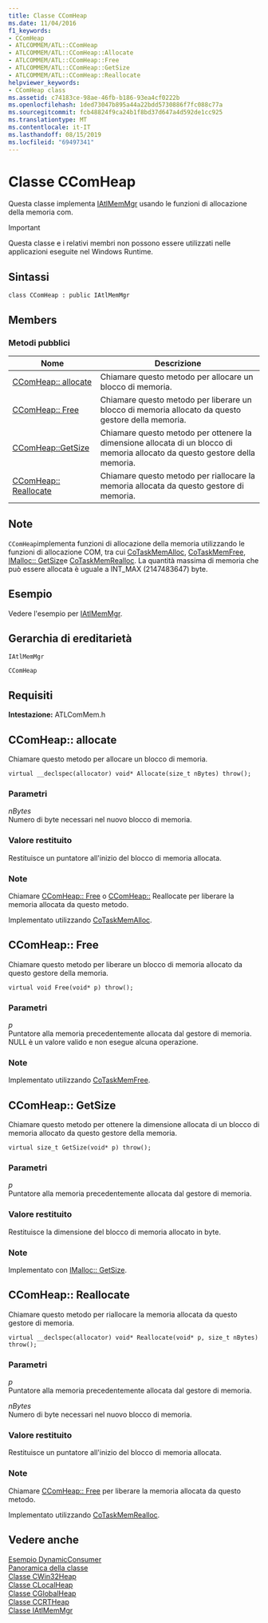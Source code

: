 ```yaml
---
title: Classe CComHeap
ms.date: 11/04/2016
f1_keywords:
- CComHeap
- ATLCOMMEM/ATL::CComHeap
- ATLCOMMEM/ATL::CComHeap::Allocate
- ATLCOMMEM/ATL::CComHeap::Free
- ATLCOMMEM/ATL::CComHeap::GetSize
- ATLCOMMEM/ATL::CComHeap::Reallocate
helpviewer_keywords:
- CComHeap class
ms.assetid: c74183ce-98ae-46fb-b186-93ea4cf0222b
ms.openlocfilehash: 1ded73047b895a44a22bdd5730886f7fc088c77a
ms.sourcegitcommit: fcb48824f9ca24b1f8bd37d647a4d592de1cc925
ms.translationtype: MT
ms.contentlocale: it-IT
ms.lasthandoff: 08/15/2019
ms.locfileid: "69497341"
---
```

# <a name="ccomheap-class"></a>Classe CComHeap

Questa classe implementa [IAtlMemMgr](../../atl/reference/iatlmemmgr-class.md) usando le funzioni di allocazione della memoria com.

> [!IMPORTANT]
>  Questa classe e i relativi membri non possono essere utilizzati nelle applicazioni eseguite nel Windows Runtime.

## <a name="syntax"></a>Sintassi

```
class CComHeap : public IAtlMemMgr
```

## <a name="members"></a>Members

### <a name="public-methods"></a>Metodi pubblici

|Nome|Descrizione|
|----------|-----------------|
|[CComHeap:: allocate](#allocate)|Chiamare questo metodo per allocare un blocco di memoria.|
|[CComHeap:: Free](#free)|Chiamare questo metodo per liberare un blocco di memoria allocato da questo gestore della memoria.|
|[CComHeap::GetSize](#getsize)|Chiamare questo metodo per ottenere la dimensione allocata di un blocco di memoria allocato da questo gestore della memoria.|
|[CComHeap:: Reallocate](#reallocate)|Chiamare questo metodo per riallocare la memoria allocata da questo gestore di memoria.|

## <a name="remarks"></a>Note

`CComHeap`implementa funzioni di allocazione della memoria utilizzando le funzioni di allocazione COM, tra cui [CoTaskMemAlloc](/windows/win32/api/combaseapi/nf-combaseapi-cotaskmemalloc), [CoTaskMemFree](/windows/win32/api/combaseapi/nf-combaseapi-cotaskmemfree), [IMalloc:: GetSize](/windows/win32/api/objidlbase/nf-objidlbase-imalloc-getsize)e [CoTaskMemRealloc](/windows/win32/api/combaseapi/nf-combaseapi-cotaskmemrealloc). La quantità massima di memoria che può essere allocata è uguale a INT_MAX (2147483647) byte.

## <a name="example"></a>Esempio

Vedere l'esempio per [IAtlMemMgr](../../atl/reference/iatlmemmgr-class.md).

## <a name="inheritance-hierarchy"></a>Gerarchia di ereditarietà

`IAtlMemMgr`

`CComHeap`

## <a name="requirements"></a>Requisiti

**Intestazione:** ATLComMem.h

##  <a name="allocate"></a>CComHeap:: allocate

Chiamare questo metodo per allocare un blocco di memoria.

```
virtual __declspec(allocator) void* Allocate(size_t nBytes) throw();
```

### <a name="parameters"></a>Parametri

*nBytes*<br/>
Numero di byte necessari nel nuovo blocco di memoria.

### <a name="return-value"></a>Valore restituito

Restituisce un puntatore all'inizio del blocco di memoria allocata.

### <a name="remarks"></a>Note

Chiamare [CComHeap:: Free](#free) o [CComHeap::](#reallocate) Reallocate per liberare la memoria allocata da questo metodo.

Implementato utilizzando [CoTaskMemAlloc](/windows/win32/api/combaseapi/nf-combaseapi-cotaskmemalloc).

##  <a name="free"></a>CComHeap:: Free

Chiamare questo metodo per liberare un blocco di memoria allocato da questo gestore della memoria.

```
virtual void Free(void* p) throw();
```

### <a name="parameters"></a>Parametri

*p*<br/>
Puntatore alla memoria precedentemente allocata dal gestore di memoria. NULL è un valore valido e non esegue alcuna operazione.

### <a name="remarks"></a>Note

Implementato utilizzando [CoTaskMemFree](/windows/win32/api/combaseapi/nf-combaseapi-cotaskmemfree).

##  <a name="getsize"></a>CComHeap:: GetSize

Chiamare questo metodo per ottenere la dimensione allocata di un blocco di memoria allocato da questo gestore della memoria.

```
virtual size_t GetSize(void* p) throw();
```

### <a name="parameters"></a>Parametri

*p*<br/>
Puntatore alla memoria precedentemente allocata dal gestore di memoria.

### <a name="return-value"></a>Valore restituito

Restituisce la dimensione del blocco di memoria allocato in byte.

### <a name="remarks"></a>Note

Implementato con [IMalloc:: GetSize](/windows/win32/api/objidlbase/nf-objidlbase-imalloc-getsize).

##  <a name="reallocate"></a>CComHeap:: Reallocate

Chiamare questo metodo per riallocare la memoria allocata da questo gestore di memoria.

```
virtual __declspec(allocator) void* Reallocate(void* p, size_t nBytes) throw();
```

### <a name="parameters"></a>Parametri

*p*<br/>
Puntatore alla memoria precedentemente allocata dal gestore di memoria.

*nBytes*<br/>
Numero di byte necessari nel nuovo blocco di memoria.

### <a name="return-value"></a>Valore restituito

Restituisce un puntatore all'inizio del blocco di memoria allocata.

### <a name="remarks"></a>Note

Chiamare [CComHeap:: Free](#free) per liberare la memoria allocata da questo metodo.

Implementato utilizzando [CoTaskMemRealloc](/windows/win32/api/combaseapi/nf-combaseapi-cotaskmemrealloc).

## <a name="see-also"></a>Vedere anche

[Esempio DynamicConsumer](../../overview/visual-cpp-samples.md)<br/>
[Panoramica della classe](../../atl/atl-class-overview.md)<br/>
[Classe CWin32Heap](../../atl/reference/cwin32heap-class.md)<br/>
[Classe CLocalHeap](../../atl/reference/clocalheap-class.md)<br/>
[Classe CGlobalHeap](../../atl/reference/cglobalheap-class.md)<br/>
[Classe CCRTHeap](../../atl/reference/ccrtheap-class.md)<br/>
[Classe IAtlMemMgr](../../atl/reference/iatlmemmgr-class.md)
